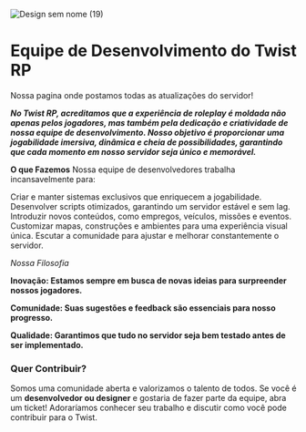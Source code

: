 ![Design sem nome (19)](https://github.com/user-attachments/assets/8cf5d935-c2a8-4e0e-bfc3-002c10c1c8b1)
# Equipe de Desenvolvimento do Twist RP
Nossa pagina onde postamos todas as atualizações do servidor!

***No Twist RP, acreditamos que a experiência de roleplay é moldada não apenas pelos jogadores, mas também pela dedicação e criatividade de nossa equipe de desenvolvimento. Nosso objetivo é proporcionar uma jogabilidade imersiva, dinâmica e cheia de possibilidades, garantindo que cada momento em nosso servidor seja único e memorável.***

**O que Fazemos**
Nossa equipe de desenvolvedores trabalha incansavelmente para:

Criar e manter sistemas exclusivos que enriquecem a jogabilidade.
Desenvolver scripts otimizados, garantindo um servidor estável e sem lag.
Introduzir novos conteúdos, como empregos, veículos, missões e eventos.
Customizar mapas, construções e ambientes para uma experiência visual única.
Escutar a comunidade para ajustar e melhorar constantemente o servidor.

_Nossa Filosofia_

**Inovação: Estamos sempre em busca de novas ideias para surpreender nossos jogadores.**

**Comunidade: Suas sugestões e feedback são essenciais para nosso progresso.**

**Qualidade: Garantimos que tudo no servidor seja bem testado antes de ser implementado.**

### Quer Contribuir?

Somos uma comunidade aberta e valorizamos o talento de todos. Se você é um **desenvolvedor ou designer** e gostaria de fazer parte da equipe, abra um ticket! Adoraríamos conhecer seu trabalho e discutir como você pode contribuir para o Twist.
